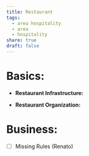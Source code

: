 ```yaml
---
title: Restaurant
tags:
  - area hospitality
  - area
  - hospitality
share: true
draft: false
---
```


# Basics:
- **Restaurant Infrastructure:**
<Promise>

- **Restaurant Organization:**
<Promise>

# Business:
- [ ] Missing Rules (Renato)
